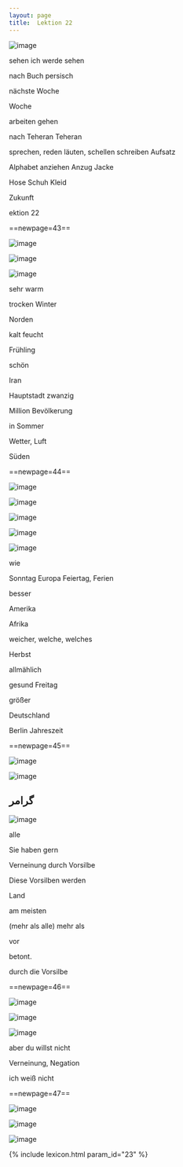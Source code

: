 ```yaml
---
layout: page
title:  Lektion 22
---
```



![image](/assets/s/045.png-09.png)

sehen ich werde sehen

nach Buch persisch

nächste Woche

Woche

arbeiten gehen

nach Teheran Teheran



sprechen, reden läuten, schellen schreiben Aufsatz

Alphabet anziehen Anzug Jacke

Hose Schuh Kleid

Zukunft

ektion 22



==newpage=43==

![image](/assets/s/046.png-02.png)

![image](/assets/s/2col/046.png-05_1L.png)

![image](/assets/s/2col/046.png-05_2R.png)

sehr warm

trocken Winter

Norden

kalt feucht

Frühling

schön



Iran

Hauptstadt zwanzig

Million Bevölkerung

in Sommer

Wetter, Luft

Süden



==newpage=44==

![image](/assets/s/2col/047.png-02_1L.png)

![image](/assets/s/2col/047.png-02_2R.png)

![image](/assets/s/047.png-03.png)

![image](/assets/s/2col/047.png-05_1L.png)

![image](/assets/s/2col/047.png-05_2R.png)

wie

Sonntag Europa Feiertag, Ferien

besser

Amerika

Afrika

weicher, welche, welches



Herbst

allmählich

gesund Freitag

größer

Deutschland

Berlin Jahreszeit



==newpage=45==

![image](/assets/s/2col/048.png-02_1L.png)

![image](/assets/s/2col/048.png-02_2R.png)

## گرامر

![image](/assets/s/048.png-04.png)

alle

Sie haben gern

Verneinung durch Vorsilbe

Diese Vorsilben werden



Land

am meisten

(mehr als alle) mehr als

vor

betont.

durch die Vorsilbe



==newpage=46==

![image](/assets/s/049.png-02.png)

![image](/assets/s/2col/049.png-03_1L.png)

![image](/assets/s/2col/049.png-03_2R.png)

aber du willst nicht



Verneinung, Negation

ich weiß nicht



==newpage=47==

![image](/assets/s/2col/050.png-02_1L.png)

![image](/assets/s/2col/050.png-02_2R.png)

![image](/assets/s/050.png-04.png)


{% include lexicon.html param_id="23" %}
